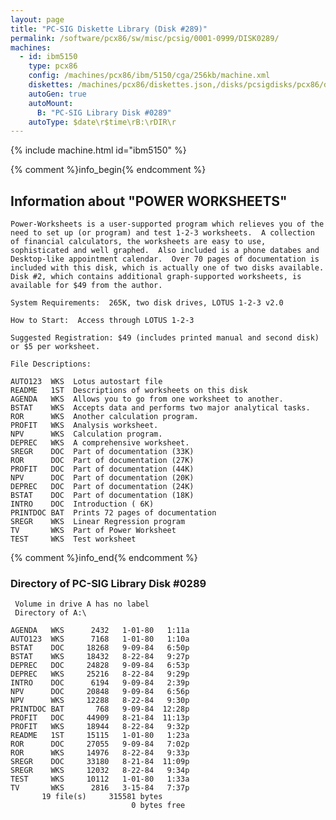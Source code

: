 ```yaml
---
layout: page
title: "PC-SIG Diskette Library (Disk #289)"
permalink: /software/pcx86/sw/misc/pcsig/0001-0999/DISK0289/
machines:
  - id: ibm5150
    type: pcx86
    config: /machines/pcx86/ibm/5150/cga/256kb/machine.xml
    diskettes: /machines/pcx86/diskettes.json,/disks/pcsigdisks/pcx86/diskettes.json
    autoGen: true
    autoMount:
      B: "PC-SIG Library Disk #0289"
    autoType: $date\r$time\rB:\rDIR\r
---
```


{% include machine.html id="ibm5150" %}

{% comment %}info_begin{% endcomment %}

## Information about "POWER WORKSHEETS"

    Power-Worksheets is a user-supported program which relieves you of the
    need to set up (or program) and test 1-2-3 worksheets.  A collection
    of financial calculators, the worksheets are easy to use,
    sophisticated and well graphed.  Also included is a phone databes and
    Desktop-like appointment calendar.  Over 70 pages of documentation is
    included with this disk, which is actually one of two disks available.
    Disk #2, which contains additional graph-supported worksheets, is
    available for $49 from the author.
    
    System Requirements:  265K, two disk drives, LOTUS 1-2-3 v2.0
    
    How to Start:  Access through LOTUS 1-2-3
    
    Suggested Registration: $49 (includes printed manual and second disk)
    or $5 per worksheet.
    
    File Descriptions:
    
    AUTO123  WKS  Lotus autostart file
    README   1ST  Descriptions of worksheets on this disk
    AGENDA   WKS  Allows you to go from one worksheet to another.
    BSTAT    WKS  Accepts data and performs two major analytical tasks.
    ROR      WKS  Another calculation program.
    PROFIT   WKS  Analysis worksheet.
    NPV      WKS  Calculation program.
    DEPREC   WKS  A comprehensive worksheet.
    SREGR    DOC  Part of documentation (33K)
    ROR      DOC  Part of documentation (27K)
    PROFIT   DOC  Part of documentation (44K)
    NPV      DOC  Part of documentation (20K)
    DEPREC   DOC  Part of documentation (24K)
    BSTAT    DOC  Part of documentation (18K)
    INTRO    DOC  Introduction ( 6K)
    PRINTDOC BAT  Prints 72 pages of documentation
    SREGR    WKS  Linear Regression program
    TV       WKS  Part of Power Worksheet
    TEST     WKS  Test worksheet
{% comment %}info_end{% endcomment %}


### Directory of PC-SIG Library Disk #0289

     Volume in drive A has no label
     Directory of A:\

    AGENDA   WKS      2432   1-01-80   1:11a
    AUTO123  WKS      7168   1-01-80   1:10a
    BSTAT    DOC     18268   9-09-84   6:50p
    BSTAT    WKS     18432   8-22-84   9:27p
    DEPREC   DOC     24828   9-09-84   6:53p
    DEPREC   WKS     25216   8-22-84   9:29p
    INTRO    DOC      6194   9-09-84   2:39p
    NPV      DOC     20848   9-09-84   6:56p
    NPV      WKS     12288   8-22-84   9:30p
    PRINTDOC BAT       768   9-09-84  12:28p
    PROFIT   DOC     44909   8-21-84  11:13p
    PROFIT   WKS     18944   8-22-84   9:32p
    README   1ST     15115   1-01-80   1:23a
    ROR      DOC     27055   9-09-84   7:02p
    ROR      WKS     14976   8-22-84   9:33p
    SREGR    DOC     33180   8-21-84  11:09p
    SREGR    WKS     12032   8-22-84   9:34p
    TEST     WKS     10112   1-01-80   1:33a
    TV       WKS      2816   3-15-84   7:37p
           19 file(s)     315581 bytes
                               0 bytes free
